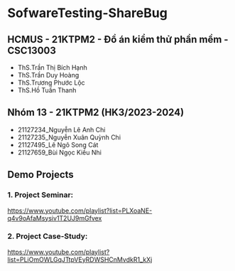 # SofwareTesting-ShareBug
## HCMUS - 21KTPM2 - Đồ án kiểm thử phần mềm - CSC13003
- ThS.Trần Thị Bích Hạnh
- ThS.Trần Duy Hoàng
- ThS.Trương Phước Lộc
- ThS.Hồ Tuấn Thanh
## Nhóm 13 - 21KTPM2 (HK3/2023-2024)
+ 21127234_Nguyễn Lê Anh Chi
+ 21127235_Nguyễn Xuân Quỳnh Chi
+ 21127495_Lê Ngô Song Cát 
+ 21127659_Bùi Ngọc Kiều Nhi
## Demo Projects
### 1. Project Seminar:
https://www.youtube.com/playlist?list=PLXoaNE-q4v9oAfaMsysiv1T2UJ9mGfvex
### 2. Project Case-Study:
https://www.youtube.com/playlist?list=PLiOmOWLGqJTtpVEyRDWSHCnMvdkR1_kXj
